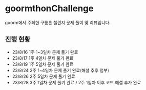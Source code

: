 # goormthonChallenge
goorm에서 주최한 구름톤 챌린지 문제 풀이 및 리뷰입니다.

## 진행 현황
- 23/8/16 1주 1~3일차 문제 풀기 완료
- 23/8/17 1주 4일차 문제 풀기 완료
- 23/8/19 1주 5일차 문제 풀기 완료
- 23/8/24 2주 1~4일차 문제 풀기 완료(해설 추후 첨부)
- 23/8/26 2주 5일차 문제 풀기 완료
- 23/8/28 3주 1일차 문제 풀기 완료 / 2주 1일차 이후 코드 해설 추가 완료